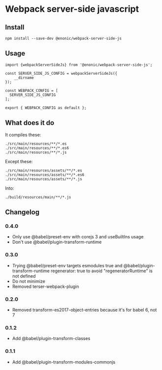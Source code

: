 # Webpack server-side javascript

## Install

```
npm install --save-dev @enonic/webpack-server-side-js
```

## Usage

```
import {webpackServerSideJs} from '@enonic/webpack-server-side-js';

const SERVER_SIDE_JS_CONFIG = webpackServerSideJs({
	__dirname
});

const WEBPACK_CONFIG = [
  SERVER_SIDE_JS_CONFIG
];

export { WEBPACK_CONFIG as default };
```

## What does it do

It compiles these:
```
./src/main/resources/**/*.es
./src/main/resources/**/*.es6
./src/main/resources/**/*.js
```

Except these:
```
./src/main/resources/assets/**/*.es
./src/main/resources/assets/**/*.es6
./src/main/resources/assets/**/*.js
```

Into:
```
./build/resources/main/**/*.js
```

## Changelog

### 0.4.0

* Only use @babel/preset-env with corejs 3 and useBuiltIns usage
* Don't use @babel/plugin-transform-runtime

### 0.3.0

* Trying @babel/preset-env targets esmodules true and @babel/plugin-transform-runtime regenerator: true to avoid "regeneratorRuntime" is not defined
* Do not minimize
* Removed terser-webpack-plugin

### 0.2.0

* Removed transform-es2017-object-entries because it's for babel 6, not 7

### 0.1.2

* Add @babel/plugin-transform-classes

### 0.1.1

* Add @babel/plugin-transform-modules-commonjs
